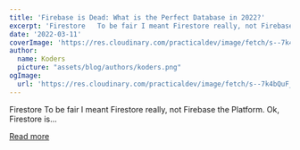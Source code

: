 ```yaml
---
title: 'Firebase is Dead: What is the Perfect Database in 2022?'
excerpt: 'Firestore   To be fair I meant Firestore really, not Firebase the Platform. Ok, Firestore is...'
date: '2022-03-11'
coverImage: 'https://res.cloudinary.com/practicaldev/image/fetch/s--7k4bQuF_--/c_imagga_scale,f_auto,fl_progressive,h_420,q_auto,w_1000/https://dev-to-uploads.s3.amazonaws.com/uploads/articles/wlvolw63qmz17rk42y1u.png'
author:
  name: Koders
  picture: "assets/blog/authors/koders.png"
ogImage:
  url: 'https://res.cloudinary.com/practicaldev/image/fetch/s--7k4bQuF_--/c_imagga_scale,f_auto,fl_progressive,h_420,q_auto,w_1000/https://dev-to-uploads.s3.amazonaws.com/uploads/articles/wlvolw63qmz17rk42y1u.png'
---
```


Firestore   To be fair I meant Firestore really, not Firebase the Platform. Ok, Firestore is...

[Read more](https://dev.to/jdgamble555/firebase-is-dead-what-is-the-perfect-database-in-2022-4o9a)
